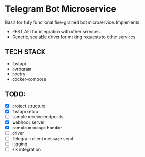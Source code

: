 # Telegram Bot Microservice
Basis for fully functional fine-grained bot microservice. Implements:
- REST API for integration with other services
- Generic, scalable driver for making requests to other services

## TECH STACK
- fastapi
- pyrogram
- poetry
- docker-compose

## TODO:
- [x] project structure
- [x] fastapi setup
- [ ] sample receive endpoints
- [x] webhook server
- [x] sample message handler
- [ ] driver
- [ ] Telegram client message send
- [ ] logging
- [ ] elk integration
